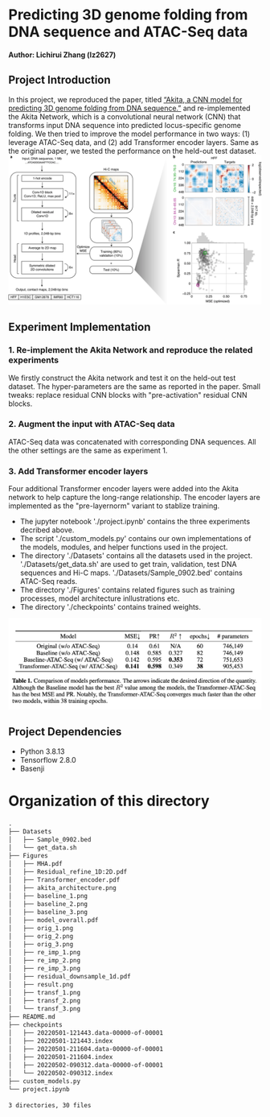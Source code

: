 # Predicting 3D genome folding from DNA sequence and ATAC-Seq data
#### Author: Lichirui Zhang (lz2627)
## Project Introduction
In this project, we reproduced the paper, titled [“Akita, a CNN model for predicting 3D genome folding from DNA sequence.”](https://www.nature.com/articles/s41592-020-0958-x) and re-implemented the Akita Network, which is a convolutional neural network (CNN) that transforms input DNA sequence into predicted locus-specific genome folding. We then tried to improve the model performance in two ways: (1) leverage ATAC-Seq data, and (2) add Transformer encoder layers. Same as the original paper, we tested the performance on the held-out test dataset.
![Network structure](./Figures/akita_architecture.png)

## Experiment Implementation
### 1. Re-implement the Akita Network and reproduce the related experiments
We firstly construct the Akita network and test it on the held-out test dataset. The hyper-parameters are the same as reported in the paper. Small tweaks: replace residual CNN blocks with "pre-activation" residual CNN blocks.

### 2. Augment the input with ATAC-Seq data
ATAC-Seq data was concatenated with corresponding DNA sequences. All the other settings are the same as experiment 1. 

### 3. Add Transformer encoder layers
Four additional Transformer encoder layers were added into the Akita network to help capture the long-range relationship. The encoder layers are implemented as the "pre-layernorm" variant to stablize training.

* The jupyter notebook './project.ipynb' contains the three experiments decribed above. 
* The script './custom_models.py' contains our own implementations of the models, modules, and helper functions used in the project.
* The directory './Datasets' contains all the datasets used in the project. './Datasets/get_data.sh' are used to get train, validation, test DNA sequences and Hi-C maps. './Datasets/Sample_0902.bed' contains ATAC-Seq reads.
* The directory './Figures' contains related figures such as training processes, model architecture inllustrations etc.
* The directory './checkpoints' contains trained weights.

![Result](./Figures/result.png)

## Project Dependencies
* Python 3.8.13
* Tensorflow 2.8.0
* Basenji

# Organization of this directory
```
.
├── Datasets
│   ├── Sample_0902.bed
│   └── get_data.sh
├── Figures
│   ├── MHA.pdf
│   ├── Residual_refine_1D:2D.pdf
│   ├── Transformer_encoder.pdf
│   ├── akita_architecture.png
│   ├── baseline_1.png
│   ├── baseline_2.png
│   ├── baseline_3.png
│   ├── model_overall.pdf
│   ├── orig_1.png
│   ├── orig_2.png
│   ├── orig_3.png
│   ├── re_imp_1.png
│   ├── re_imp_2.png
│   ├── re_imp_3.png
│   ├── residual_downsample_1d.pdf
│   ├── result.png
│   ├── transf_1.png
│   ├── transf_2.png
│   └── transf_3.png
├── README.md
├── checkpoints
│   ├── 20220501-121443.data-00000-of-00001
│   ├── 20220501-121443.index
│   ├── 20220501-211604.data-00000-of-00001
│   ├── 20220501-211604.index
│   ├── 20220502-090312.data-00000-of-00001
│   └── 20220502-090312.index
├── custom_models.py
└── project.ipynb

3 directories, 30 files
```
